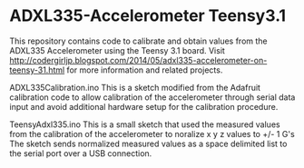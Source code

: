 ADXL335-Accelerometer Teensy3.1
=================================

This repository contains code to calibrate and obtain values from the ADXL335 Accelerometer using the Teensy 3.1 board. 
Visit http://codergirljp.blogspot.com/2014/05/adxl335-accelerometer-on-teensy-31.html for more information and related projects.


ADXL335Calibration.ino
This is a sketch modified from the Adafruit calibration code to allow calibration of the accelerometer through serial data input and avoid additional hardware setup for the calibration procedure.


TeensyAdxl335.ino
This is a small sketch that used the measured values from the calibration of the accelerometer 
to noralize x y z values to +/- 1 G's 
The sketch sends normalized measured values as a space delimited list to the serial port over a USB connection.

